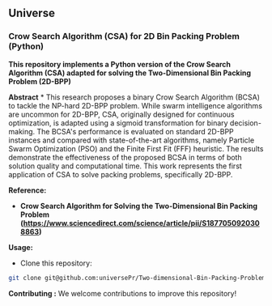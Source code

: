## **Universe**
### **Crow Search Algorithm (CSA) for 2D Bin Packing Problem (Python)**

**This repository implements a Python version of the Crow Search Algorithm (CSA) adapted for solving the Two-Dimensional Bin Packing Problem (2D-BPP)**

**Abstract**
*
This research proposes a binary Crow Search Algorithm (BCSA) to tackle the NP-hard 2D-BPP problem. While swarm intelligence algorithms are uncommon for 2D-BPP, CSA, originally designed for continuous optimization, is adapted using a sigmoid transformation for binary decision-making. The BCSA's performance is evaluated on standard 2D-BPP instances and compared with state-of-the-art algorithms, namely Particle Swarm Optimization (PSO) and the Finite First Fit (FFF) heuristic. The results demonstrate the effectiveness of the proposed BCSA in terms of both solution quality and computational time. This work represents the first application of CSA to solve packing problems, specifically 2D-BPP.

**Reference:**  
* **Crow Search Algorithm for Solving the Two-Dimensional Bin Packing Problem (https://www.sciencedirect.com/science/article/pii/S1877050920308863)**

**Usage:**
* Clone this repository:
```bash
git clone git@github.com:universePr/Two-dimensional-Bin-Packing-Problem-with-Fixed-Orientation.git
```

**Contributing :**
We welcome contributions to improve this repository!
